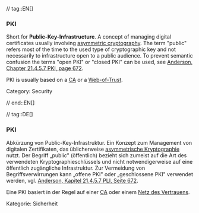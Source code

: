 // tag::EN[]
### PKI

Short for **Public-Key-Infrastructure**. A concept of managing digital certificates
usually involving [asymmetric cryptography](#term-asymmetric-cryptography). The
term "public" refers most of the time to the used type of cryptographic key and
not necessarily to infrastructure open to a public audience. To prevent
semantic confusion the terms "open PKI" or "closed PKI" can be used, see
[Anderson, Chapter 21.4.5.7 PKI, page 672](#ref-anderson-2008).

PKI is usually based on a [CA](#term-ca) or a [Web-of-Trust](#term-web-of-trust).

Category: Security


// end::EN[]

// tag::DE[]
### PKI

Abkürzung von Public-Key-Infrastruktur. Ein Konzept zum Management
von digitalen Zertifikaten, das üblicherweise [asymmetrische
Kryptographie](#term-asymmetric-cryptography) nutzt. Der Begriff „public" (öffentlich)
bezieht sich zumeist auf die Art des verwendeten
Kryptographieschlüssels und nicht notwendigerweise auf eine öffentlich
zugängliche Infrastruktur. Zur Vermeidung von Begriffsverwirrungen
kann „offene PKI" oder „geschlossene PKI" verwendet werden, vgl.
[Anderson, Kapitel 21.4.5.7 PLI, Seite 672](#ref-anderson-2008).

Eine PKI basiert in der Regel auf einer [CA](#term-ca) oder einem
[Netz des Vertrauens](#term-web-of-trust).

Kategorie: Sicherheit

